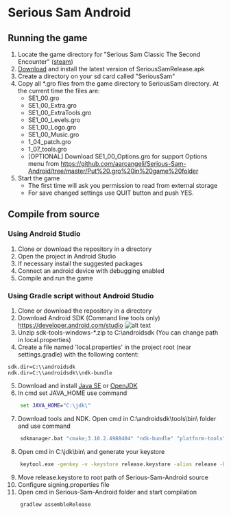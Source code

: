 # Serious Sam Android
## Running the game
1. Locate the game directory for "Serious Sam Classic The Second Encounter" ([steam](https://store.steampowered.com/app/41060/Serious_Sam_Classic_The_Second_Encounter/))
1. [Download](https://github.com/aarcangeli/Serious-Sam-Android/releases/latest) and install the latest version of SeriousSamRelease.apk
1. Create a directory on your sd card called "SeriousSam"
1. Copy all *.gro files from the game directory to SeriousSam directory.
   At the current time the files are:
   * SE1_00.gro
   * SE1_00_Extra.gro
   * SE1_00_ExtraTools.gro
   * SE1_00_Levels.gro
   * SE1_00_Logo.gro
   * SE1_00_Music.gro
   * 1_04_patch.gro
   * 1_07_tools.gro
   * [OPTIONAL] Download SE1_00_Options.gro for support Options menu from  https://github.com/aarcangeli/Serious-Sam-Android/tree/master/Put%20.gro%20in%20game%20folder
1. Start the game
   * The first time will ask you permission to read from external storage
   * For save changed settings use QUIT button and push YES.

## Compile from source

### Using Android Studio
1. Clone or download the repository in a directory
1. Open the project in Android Studio
1. If necessary install the suggested packages
1. Connect an android device with debugging enabled
1. Compile and run the game

### Using Gradle script without Android Studio
1. Clone or download the repository in a directory
2. Download Android SDK (Command line tools only) https://developer.android.com/studio
![alt text](https://image.prntscr.com/image/ztZ-0HbhRCSRhNwNScoJ-A.png)
3. Unzip sdk-tools-windows-*.zip to C:\androidsdk (You can change path in local.properties)
3. Create a file named 'local.properties' in the project root (near settings.gradle) with the following content:
```
sdk.dir=C:\\androidsdk
ndk.dir=C:\\androidsdk\\ndk-bundle
```
5. Download and install [Java SE](https://www.oracle.com/technetwork/java/javase/downloads/jdk8-downloads-2133151.html)
   or [OpenJDK](https://github.com/Skyrimus/openjdk-1.8.0-win/tree/master)
6. In cmd set JAVA_HOME use command
```cmd
    set JAVA_HOME="C:\jdk\"
```
7. Download tools and NDK. Open cmd in C:\androidsdk\tools\bin\ folder and use command
```cmd
    sdkmanager.bat "cmake;3.10.2.4988404" "ndk-bundle" "platform-tools" "build-tools;29.0.0" "platforms;android-28" "platforms;android-27" "platforms;android-26" "platforms;android-25" "platforms;android-24" "platforms;android-23" "platforms;android-22" "platforms;android-21" "platforms;android-20" "platforms;android-19"
```
8. Open cmd in C:\jdk\bin\ and generate your keystore
```cmd
    keytool.exe -genkey -v -keystore release.keystore -alias release -keyalg RSA -keysize 2048 -validity 10000
```
9. Move release.keystore to root path of Serious-Sam-Android source
10. Configure signing.properties file
11. Open cmd in Serious-Sam-Android folder and start compilation
```cmd
    gradlew assembleRelease
```
